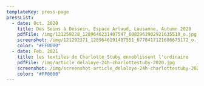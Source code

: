 ```yaml
---
templateKey: press-page
pressList:
  - date: Oct. 2020
    title: Des Seins à Dessein, Espace Arlaud, Lausanne, Autumn 2020
    pdfFile: /img/121259228_1289646231407547_6082962902921635519_o.jpg
    screenshot: /img/121292371_1289646191407551_6778417121686675172_o.jpg
    color: "#FF0000"
  - date: Feb. 2021
    title: les textiles de Charlotte Stuby ennoblissent l'ordinaire
    pdfFile: /img/article_delaloye-24h-charlottestuby-2020.jpg
    screenshot: /img/screenshot-article_delaloye-24h-charlottestuby-2020.jpg
    color: "#FF0000"
---
```


